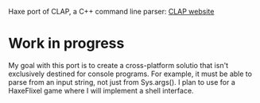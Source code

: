 Haxe port of CLAP, a C++ command line parser:
[CLAP website](http://www.cs.bgu.ac.il/~cgproj/CLAP/)

# Work in progress

My goal with this port is to create a cross-platform solutio that isn't exclusively destined for console programs. For example, it must be able to parse from an input string, not just from Sys.args(). I plan to use for a HaxeFlixel game where I will implement a shell interface.
